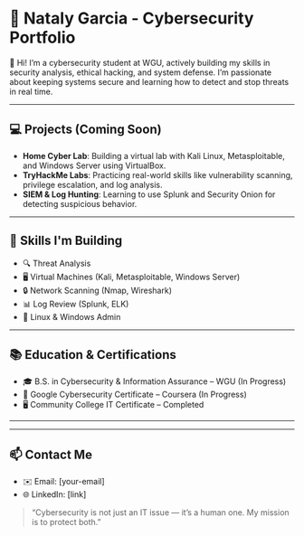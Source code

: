 # 💼 Nataly Garcia - Cybersecurity Portfolio

👋 Hi! I’m a cybersecurity student at WGU, actively building my skills in security analysis, ethical hacking, and system defense. I’m passionate about keeping systems secure and learning how to detect and stop threats in real time.

---

## 💻 Projects (Coming Soon)

- **Home Cyber Lab**: Building a virtual lab with Kali Linux, Metasploitable, and Windows Server using VirtualBox.
- **TryHackMe Labs**: Practicing real-world skills like vulnerability scanning, privilege escalation, and log analysis.
- **SIEM & Log Hunting**: Learning to use Splunk and Security Onion for detecting suspicious behavior.

---

## 🧠 Skills I'm Building
- 🔍 Threat Analysis
- 🖥️ Virtual Machines (Kali, Metasploitable, Windows Server)
- 🔒 Network Scanning (Nmap, Wireshark)
- 📊 Log Review (Splunk, ELK)
- 🐧 Linux & Windows Admin

---

## 📚 Education & Certifications
- 🎓 B.S. in Cybersecurity & Information Assurance – WGU (In Progress)
- 📜 Google Cybersecurity Certificate – Coursera (In Progress)
- 🖥️ Community College IT Certificate – Completed

---

---

## 📫 Contact Me
- ✉️ Email: [your-email]
- 🌐 LinkedIn: [link]


> “Cybersecurity is not just an IT issue — it’s a human one. My mission is to protect both.”  
